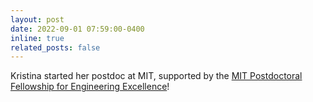 ```yaml
---
layout: post
date: 2022-09-01 07:59:00-0400
inline: true
related_posts: false
---
```


Kristina started her postdoc at MIT, supported by the <a href="https://engineering.mit.edu/the-mit-postdoctoral-fellowship-program-for-engineering-excellence/">MIT Postdoctoral Fellowship for Engineering Excellence</a>! 
